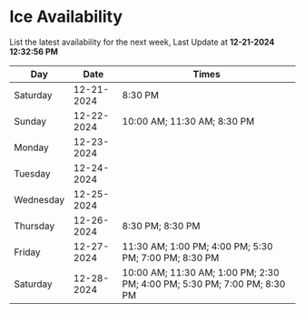 # Ice Availability

List the latest availability for the next week, Last Update at **12-21-2024 12:32:56 PM**

| Day         | Date        | Times       |
| ----------- | ----------- | ----------- |
|Saturday|12-21-2024|8:30 PM|
|Sunday|12-22-2024|10:00 AM; 11:30 AM; 8:30 PM|
|Monday|12-23-2024||
|Tuesday|12-24-2024||
|Wednesday|12-25-2024||
|Thursday|12-26-2024|8:30 PM; 8:30 PM|
|Friday|12-27-2024|11:30 AM; 1:00 PM; 4:00 PM; 5:30 PM; 7:00 PM; 8:30 PM|
|Saturday|12-28-2024|10:00 AM; 11:30 AM; 1:00 PM; 2:30 PM; 4:00 PM; 5:30 PM; 7:00 PM; 8:30 PM|
